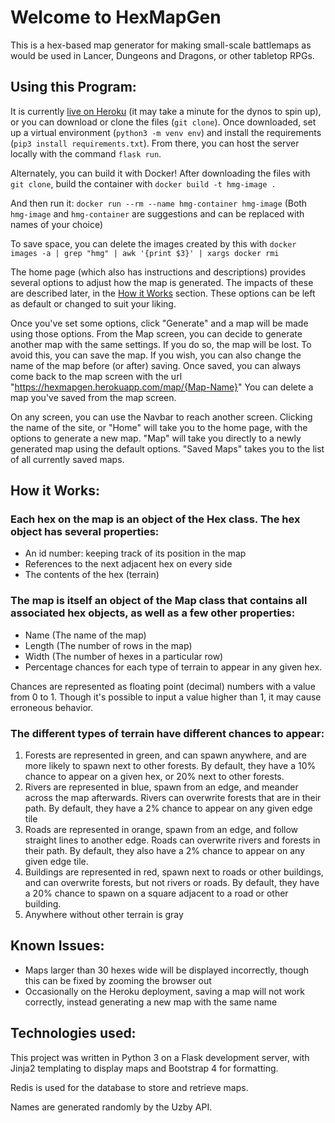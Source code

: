 # Welcome to HexMapGen

This is a hex-based map generator for making small-scale battlemaps as would be used in Lancer, Dungeons and Dragons, or other tabletop RPGs.

## Using this Program:

It is currently [live on Heroku](https://hexmapgen.herokuapp.com) (it may take a minute for the dynos to spin up), or you can download or clone the files (`git clone`).
Once downloaded, set up a virtual environment (`python3 -m venv env`) and install the requirements (`pip3 install requirements.txt`).
From there, you can host the server locally with the command `flask run`.

Alternately, you can build it with Docker!
After downloading the files with `git clone`, build the container with
```docker build -t hmg-image .```

And then run it:
```docker run --rm --name hmg-container hmg-image```
(Both `hmg-image` and `hmg-container` are suggestions and can be replaced with names of your choice)

To save space, you can delete the images created by this with
```docker images -a | grep "hmg" | awk '{print $3}' | xargs docker rmi```


The home page (which also has instructions and descriptions) provides several options to adjust how the map is generated. The impacts of these are described later, in the [How it Works](#how-it-works) section. These options can be left as default or changed to suit your liking.

Once you've set some options, click "Generate" and a map will be made using those options.
From the Map screen, you can decide to generate another map with the same settings. If you do so, the map will be lost.
To avoid this, you can save the map. If you wish, you can also change the name of the map before (or after) saving.
Once saved, you can always come back to the map screen with the url "https://hexmapgen.herokuapp.com/map/{Map-Name}"
You can delete a map you've saved from the map screen.

On any screen, you can use the Navbar to reach another screen. Clicking the name of the site, or "Home" will take you to the home page, with the options to generate a new map. "Map" will take you directly to a newly generated map using the default options. "Saved Maps" takes you to the list of all currently saved maps.

## How it Works:

### Each hex on the map is an object of the Hex class. The hex object has several properties:

* An id number: keeping track of its position in the map
* References to the next adjacent hex on every side
* The contents of the hex (terrain)


### The map is itself an object of the Map class that contains all associated hex objects, as well as a few other properties:

* Name (The name of the map)
* Length (The number of rows in the map)
* Width (The number of hexes in a particular row)
* Percentage chances for each type of terrain to appear in any given hex.

Chances are represented as floating point (decimal) numbers with a value from 0 to 1.
Though it's possible to input a value higher than 1, it may cause erroneous behavior.

### The different types of terrain have different chances to appear:

1. Forests are represented in green, and can spawn anywhere, and are more likely to spawn next to other forests. By default, they have a 10% chance to appear on a given hex, or 20% next to other forests.
1. Rivers are represented in blue, spawn from an edge, and meander across the map afterwards. Rivers can overwrite forests that are in their path. By default, they have a 2% chance to appear on any given edge tile
1. Roads are represented in orange, spawn from an edge, and follow straight lines to another edge. Roads can overwrite rivers and forests in their path. By default, they also have a 2% chance to appear on any given edge tile.
1. Buildings are represented in red, spawn next to roads or other buildings, and can overwrite forests, but not rivers or roads. By default, they have a 20% chance to spawn on a square adjacent to a road or other building.
1. Anywhere without other terrain is gray

## Known Issues:

* Maps larger than 30 hexes wide will be displayed incorrectly, though this can be fixed by zooming the browser out
* Occasionally on the Heroku deployment, saving a map will not work correctly, instead generating a new map with the same name

## Technologies used:

This project was written in Python 3 on a Flask development server, with Jinja2 templating to display maps and Bootstrap 4 for formatting.

Redis is used for the database to store and retrieve maps.

Names are generated randomly by the Uzby API.
